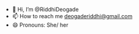 - 👋 Hi, I’m @RiddhiDeogade
- 📫 How to reach me deogaderiddhi@gmail.com 
- 😄 Pronouns: She/ her

<!---
RiddhiDeogade/RiddhiDeogade is a ✨ special ✨ repository because its `README.md` (this file) appears on your GitHub profile.
You can click the Preview link to take a look at your changes.
--->
